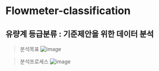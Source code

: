 # Flowmeter-classification
## 유량계 등급분류 : 기준제안을 위한 데이터 분석

> 분석목표
![image](https://user-images.githubusercontent.com/101242683/206277089-6e321704-3e67-4db0-9c0f-7c5cadeff6c8.png)

>분석프로세스
![image](https://user-images.githubusercontent.com/101242683/206276682-d80400c8-c1ee-4a63-a1ef-58856953c5f6.png)
